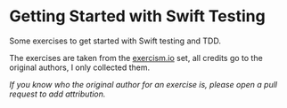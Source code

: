 # Getting Started with Swift Testing

Some exercises to get started with Swift testing and TDD.

The exercises are taken from the [exercism.io](http://exercism.io/) set, all
credits go to the original authors, I only collected them.

_If you know who the original author for an exercise is, please open a pull
request to add attribution._
